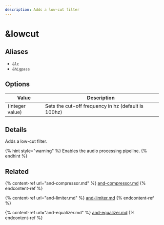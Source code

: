 ```yaml
---
description: Adds a low-cut filter
---
```


# \&lowcut

## Aliases

* `&lc`
* `&higpass`

## Options

| Value           | Description                                         |
| --------------- | --------------------------------------------------- |
| (integer value) | Sets the cut-off frequency in hz (default is 100hz) |

## Details

Adds a low-cut filter.

{% hint style="warning" %}
Enables the audio processing pipeline.
{% endhint %}

## Related

{% content-ref url="and-compressor.md" %}
[and-compressor.md](and-compressor.md)
{% endcontent-ref %}

{% content-ref url="and-limiter.md" %}
[and-limiter.md](and-limiter.md)
{% endcontent-ref %}

{% content-ref url="and-equalizer.md" %}
[and-equalizer.md](and-equalizer.md)
{% endcontent-ref %}
